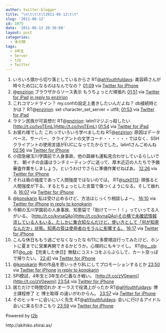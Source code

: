 ```yaml
---
author: twitter-blogger
title: "\n\t\t\t\t2011-06-12\t\t"
slug: '2011-06-12'
id: 1075
date: '2011-06-13 20:30:00'
layout: post
categories:
  - 未分類
tags:
  - 4年生
  - Server
  - t2b
  - Twitter
---
```


<div xmlns:georss="http://www.georss.org/georss">

1.  <span><span>いろいろ頭から切り落としているからさ RT@[ahYouthfuldays](http://twitter.com/ahYouthfuldays "ahYouthfuldays"): 美容師さんが時々ため口になるのはなんでなの？</span> <span>[<span>01:09</span>](http://twitter.com/o_ob/status/79883071549227008) <span>via [Twitter for iPhone](http://twitter.com/#!/download/iphone)</span></span></span>
2.  <span><span>@[enzirion](http://twitter.com/enzirion "enzirion") ブラウザからソース表示 もうちょっとだ頑張れ</span> <span>[<span>01:51</span>](http://twitter.com/o_ob/status/79893628729827328) <span>via [Twitter for iPad](http://twitter.com/#!/download/ipad)</span> [in reply to enzirion](http://twitter.com/enzirion/status/79887791701508096)</span></span>
3.  <span><span>これコマンドライン？ my.confの設定上書きしたいんだよね？ db接続時とかは？ RT@[enzirion](http://twitter.com/enzirion "enzirion"): set character_set_server = utf8;</span> <span>[<span>01:53</span>](http://twitter.com/o_ob/status/79893988705976320) <span>via [Twitter for iPad](http://twitter.com/#!/download/ipad)</span></span></span>
4.  <span><span>ラテン民族が可哀想だ RT@[enzirion](http://twitter.com/enzirion "enzirion"): latin1マジぶっ殺したい [http://t.co/lvoTEmL](http://t.co/lvoTEmL)</span> <span>[<span>01:54</span>](http://twitter.com/o_ob/status/79894264380784640) <span>via [Twitter for iPad](http://twitter.com/#!/download/ipad)</span></span></span>
5.  <span><span>お疲れ様でした これっでいろいろ学べましたね RT@[enzirion](http://twitter.com/enzirion "enzirion"): 原因はデータベース、サーバー、クライアントの文字コード・・・・・・ではなく、SSHクライアントの使用言語がEUCになってたからでした。latin1さんごめんね</span> <span>[<span>02:56</span>](http://twitter.com/o_ob/status/79910023626625025) <span>via [Twitter for iPhone](http://twitter.com/#!/download/iphone)</span></span></span>
6.  <span><span>小田急線玉川学園前で人身事故、他の路線も運転見合わせしているらしいです。 朝イチの会議はランチミーティングに送って、厚木近辺の人たちで予備審査作業をしましょう。というわけでさらに準備作業せねばあ。</span> <span>[<span>12:26</span>](http://twitter.com/o_ob/status/80053369946902528) <span>via [Twitter for iPhone](http://twitter.com/#!/download/iphone)</span></span></span>
7.  <span><span>それは盾の強度であって人間強度ではないのでは。 RT@[szk0113](http://twitter.com/szk0113 "szk0113"): 頑張ると人間強度が下る、するとちょっとした言葉で傷つくようになる。そして崩れる</span> <span>[<span>16:07</span>](http://twitter.com/o_ob/status/80109082060656640) <span>via [Twitter for iPhone](http://twitter.com/#!/download/iphone)</span></span></span>
8.  <span><span>@[konokarin](http://twitter.com/konokarin "konokarin") 私は受け止めるけど、方法はじっくり相談しよー。</span> <span>[<span>16:10</span>](http://twitter.com/o_ob/status/80109689874022400) <span>via [Twitter for iPhone](http://twitter.com/#!/download/iphone)</span> [in reply to konokarin](http://twitter.com/konokarin/status/79970576948674560)</span></span>
9.  <span><span>今朝の玉川学園前の人身事故、知恵袋で「助けてーー！！」っていってる人がいる。 [http://t.co/kvnaQAo](http://t.co/kvnaQAo)その横で未確認情報流している人もいる。たしかに集合知なんだけど、使い方として「何が知恵なんだか」状態。知恵の質は使用者のモラルに影響する。</span> <span>[<span>16:17</span>](http://twitter.com/o_ob/status/80111568167251968) <span>via [Twitter for iPhone](http://twitter.com/#!/download/iphone)</span></span></span>
10.  <span><span>こんな休日ももう過ごせなくなったな 6/11に多摩境店行ってみたけど、ホントに夏までに営業再開できるかどうか。心理的にもキツイし。 RT@[o__ob](http://twitter.com/o__ob "o__ob"): RT@[o_ob](http://twitter.com/o_ob "o_ob") 【充実した休日】無駄にコストコをぶらぶらして、カート空っぽで帰りたい。</span> <span>[<span>22:41</span>](http://twitter.com/o_ob/status/80208145451991040) <span>via [Twitter for iPhone](http://twitter.com/#!/download/iphone)</span></span></span>
11.  <span><span>@[konokarin](http://twitter.com/konokarin "konokarin") 例の作品を思いっきりBLにしてプロモーションするとか</span> <span>[<span>23:50</span>](http://twitter.com/o_ob/status/80225644230885376) <span>via [Twitter for iPhone](http://twitter.com/#!/download/iphone)</span> [in reply to konokarin](http://twitter.com/konokarin/status/80197344586506240)</span></span>
12.  <span><span>SPI模試、4年生と3年生の仁義なき戦い。 [http://t.co/zV0ewmi](http://t.co/zV0ewmi)</span> <span>[<span>23:54</span>](http://twitter.com/o_ob/status/80226554172542976) <span>via [Twitter for iPhone](http://twitter.com/#!/download/iphone)</span></span></span>
13.  <span><span>居ただけで時間切れか オーラスで役満上がったか RT@[ahYouthfuldays](http://twitter.com/ahYouthfuldays "ahYouthfuldays"): 博士課程修了 と 博士取得 の違いがわからん。</span> <span>[<span>23:57</span>](http://twitter.com/o_ob/status/80227197251629056) <span>via [Twitter for iPhone](http://twitter.com/#!/download/iphone)</span></span></span>
14.  <span><span>そのヒッキーに会いにいく先生 RT@[ahYouthfuldays](http://twitter.com/ahYouthfuldays "ahYouthfuldays"): 会いに行けるアイドル 会いに来る引きこもり</span> <span>[<span>23:59</span>](http://twitter.com/o_ob/status/80227709384540160) <span>via [Twitter for iPhone](http://twitter.com/#!/download/iphone)</span></span></span>

</div>

Powered by [t2b](http://t2b.utilz.jp/)

<div>http://akihiko.shirai.as/</div>